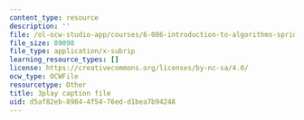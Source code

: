 ```yaml
---
content_type: resource
description: ''
file: /ol-ocw-studio-app/courses/6-006-introduction-to-algorithms-spring-2020/d5af82eb89844f5476edd1bea7b94248_IBfWDYSffUU.srt
file_size: 89098
file_type: application/x-subrip
learning_resource_types: []
license: https://creativecommons.org/licenses/by-nc-sa/4.0/
ocw_type: OCWFile
resourcetype: Other
title: 3play caption file
uid: d5af82eb-8984-4f54-76ed-d1bea7b94248
---
```

